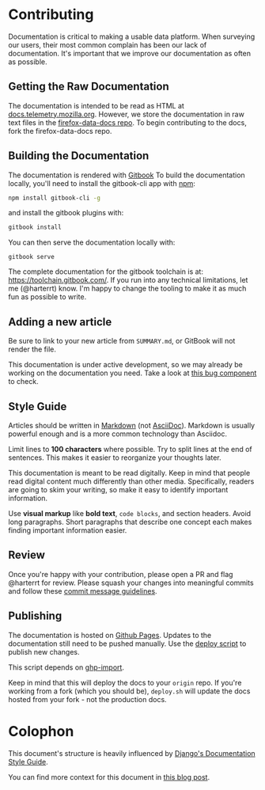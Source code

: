 # Contributing

Documentation is critical to making a usable data platform.
When surveying our users,
their most common complain has been our lack of documentation.
It's important that we improve our documentation as often as possible.

## Getting the Raw Documentation

The documentation is intended to be read as HTML at 
[docs.telemetry.mozilla.org](https://docs.telemetry.mozilla.org).
However, we store the documentation in raw text files in the
[firefox-data-docs repo](https://github.com/mozilla/firefox-data-docs).
To begin contributing to the docs, fork the firefox-data-docs repo.

## Building the Documentation

The documentation is rendered with [Gitbook](https://www.gitbook.com/)
To build the documentation locally,
you'll need to install the gitbook-cli app with 
[npm](https://www.npmjs.com/get-npm):

```bash
npm install gitbook-cli -g
```

and install the gitbook plugins with:

```bash
gitbook install
```

You can then serve the documentation locally with:

```
gitbook serve
```

The complete documentation for the gitbook toolchain is at: https://toolchain.gitbook.com/.
If you run into any technical limitations, let me (@harterrt) know.
I'm happy to change the tooling to make it as much fun as possible to write.

## Adding a new article

Be sure to link to your new article from `SUMMARY.md`, or GitBook will not render the file.

This documentation is under active development,
so we may already be working on the documentation you need.
Take a look at
[this bug component](https://bugzilla.mozilla.org/buglist.cgi?product=Data%20Platform%20and%20Tools&component=Documentation%20and%20Knowledge%20Repo%20%28RTMO%29&resolution=---)
to check.

## Style Guide

Articles should be written in
[Markdown](https://daringfireball.net/projects/markdown/syntax)
(not [AsciiDoc](http://asciidoctor.org/docs/asciidoc-syntax-quick-reference/)).
Markdown is usually powerful enough and is a more common technology than Asciidoc.

Limit lines to **100 characters** where possible.
Try to split lines at the end of sentences.
This makes it easier to reorganize your thoughts later.

This documentation is meant to be read digitally.
Keep in mind that people read digital content much differently than other media.
Specifically, readers are going to skim your writing,
so make it easy to identify important information.

Use **visual markup** like **bold text**, `code blocks`, and section headers.
Avoid long paragraphs.
Short paragraphs that describe one concept each makes finding important information easier.


## Review

Once you're happy with your contribution, please open a PR and flag @harterrt for review.
Please squash your changes  into meaningful commits  and follow these
[commit message guidelines](https://chris.beams.io/posts/git-commit/).

## Publishing

The documentation is hosted on [Github Pages](https://pages.github.com/).
Updates to the documentation still need to be pushed manually.
Use the [deploy script](https://github.com/mozilla/firefox-data-docs/blob/master/scripts/deploy.sh)
to publish new changes.

This script depends on 
[ghp-import](https://github.com/davisp/ghp-import).

Keep in mind that this will deploy the docs to your `origin` repo.
If you're working from a fork (which you should be),
`deploy.sh` will update the docs hosted from your fork - not the production docs.

# Colophon

This document's structure is heavily influenced by
[Django's Documentation Style Guide](https://docs.djangoproject.com/en/1.11/internals/contributing/writing-documentation/).

You can find more context for this document in
[this blog post](http://blog.harterrt.com/lit-review.html).
